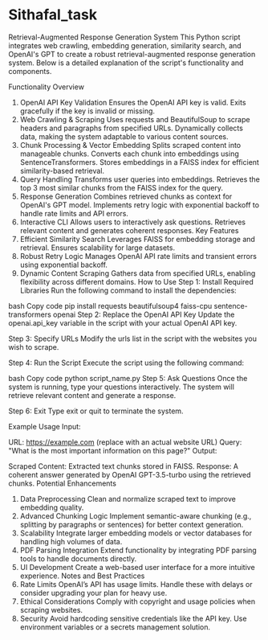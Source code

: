 # Sithafal_task
Retrieval-Augmented Response Generation System
This Python script integrates web crawling, embedding generation, similarity search, and OpenAI's GPT to create a robust retrieval-augmented response generation system. Below is a detailed explanation of the script's functionality and components.

Functionality Overview
1. OpenAI API Key Validation
Ensures the OpenAI API key is valid.
Exits gracefully if the key is invalid or missing.
2. Web Crawling & Scraping
Uses requests and BeautifulSoup to scrape headers and paragraphs from specified URLs.
Dynamically collects data, making the system adaptable to various content sources.
3. Chunk Processing & Vector Embedding
Splits scraped content into manageable chunks.
Converts each chunk into embeddings using SentenceTransformers.
Stores embeddings in a FAISS index for efficient similarity-based retrieval.
4. Query Handling
Transforms user queries into embeddings.
Retrieves the top 3 most similar chunks from the FAISS index for the query.
5. Response Generation
Combines retrieved chunks as context for OpenAI's GPT model.
Implements retry logic with exponential backoff to handle rate limits and API errors.
6. Interactive CLI
Allows users to interactively ask questions.
Retrieves relevant content and generates coherent responses.
Key Features
1. Efficient Similarity Search
Leverages FAISS for embedding storage and retrieval.
Ensures scalability for large datasets.
2. Robust Retry Logic
Manages OpenAI API rate limits and transient errors using exponential backoff.
3. Dynamic Content Scraping
Gathers data from specified URLs, enabling flexibility across different domains.
How to Use
Step 1: Install Required Libraries
Run the following command to install the dependencies:

bash
Copy code
pip install requests beautifulsoup4 faiss-cpu sentence-transformers openai
Step 2: Replace the OpenAI API Key
Update the openai.api_key variable in the script with your actual OpenAI API key.

Step 3: Specify URLs
Modify the urls list in the script with the websites you wish to scrape.

Step 4: Run the Script
Execute the script using the following command:

bash
Copy code
python script_name.py
Step 5: Ask Questions
Once the system is running, type your questions interactively. The system will retrieve relevant content and generate a response.

Step 6: Exit
Type exit or quit to terminate the system.

Example Usage
Input:

URL: https://example.com (replace with an actual website URL)
Query: "What is the most important information on this page?"
Output:

Scraped Content: Extracted text chunks stored in FAISS.
Response: A coherent answer generated by OpenAI GPT-3.5-turbo using the retrieved chunks.
Potential Enhancements
1. Data Preprocessing
Clean and normalize scraped text to improve embedding quality.
2. Advanced Chunking Logic
Implement semantic-aware chunking (e.g., splitting by paragraphs or sentences) for better context generation.
3. Scalability
Integrate larger embedding models or vector databases for handling high volumes of data.
4. PDF Parsing Integration
Extend functionality by integrating PDF parsing tools to handle documents directly.
5. UI Development
Create a web-based user interface for a more intuitive experience.
Notes and Best Practices
1. Rate Limits
OpenAI’s API has usage limits. Handle these with delays or consider upgrading your plan for heavy use.
2. Ethical Considerations
Comply with copyright and usage policies when scraping websites.
3. Security
Avoid hardcoding sensitive credentials like the API key. Use environment variables or a secrets management solution.
